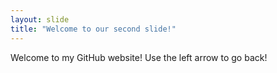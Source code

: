 ```yaml
---
layout: slide
title: "Welcome to our second slide!"
---
```

Welcome to my GitHub website!
Use the left arrow to go back!
